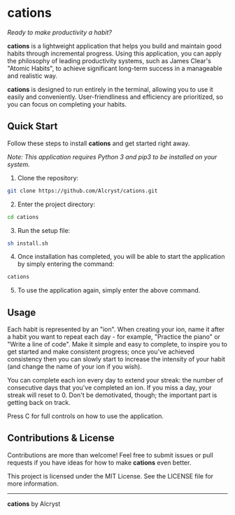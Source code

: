 # cations



*Ready to make productivity a habit?*

**cations** is a lightweight application that helps you build and maintain good habits through incremental progress. Using this application, you can apply the philosophy of leading productivity systems, such as James Clear's "Atomic Habits", to achieve significant long-term success in a manageable and realistic way.

**cations** is designed to run entirely in the terminal, allowing you to use it easily and conveniently. User-friendliness and efficiency are prioritized, so you can focus on completing your habits.



## Quick Start

Follow these steps to install **cations** and get started right away.

*Note: This application requires Python 3 and pip3 to be installed on your system.*

1. Clone the repository:

```bash
git clone https://github.com/Alcryst/cations.git
```

2. Enter the project directory:

```bash
cd cations
```

3. Run the setup file:

```bash
sh install.sh
```

4. Once installation has completed, you will be able to start the application by simply entering the command:

```bash
cations
```

5. To use the application again, simply enter the above command.



## Usage

Each habit is represented by an "ion". When creating your ion, name it after a habit you want to repeat each day - for example, "Practice the piano" or "Write a line of code". Make it simple and easy to complete, to inspire you to get started and make consistent progress; once you've achieved consistency then you can slowly start to increase the intensity of your habit (and change the name of your ion if you wish).

You can complete each ion every day to extend your streak: the number of consecutive days that you've completed an ion. If you miss a day, your streak will reset to 0. Don't be demotivated, though; the important part is getting back on track.

Press C for full controls on how to use the application.



## Contributions & License

Contributions are more than welcome! Feel free to submit issues or pull requests if you have ideas for how to make **cations** even better.

This project is licensed under the MIT License. See the LICENSE file for more information.

___

**cations** by Alcryst
